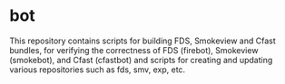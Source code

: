 #  bot 



This repository contains scripts for building FDS,  Smokeview and Cfast bundles,  for verifying the  correctness
of FDS (firebot), Smokeview (smokebot), and Cfast (cfastbot) and scripts for creating and updating various repositories such as fds, smv, exp, etc.

